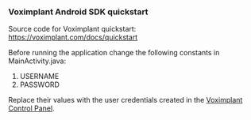 
### Voximplant Android SDK quickstart

Source code for Voximplant quickstart: https://voximplant.com/docs/quickstart

Before running the application change the following constants in MainActivity.java:
1. USERNAME
2. PASSWORD

Replace their values with the user credentials created in the [Voximplant Control Panel](https://manage.voximplant.com).
